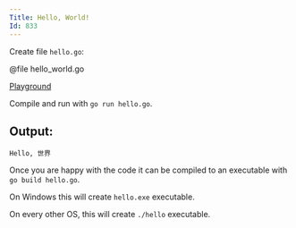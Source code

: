 ```yaml
---
Title: Hello, World!
Id: 833
---
```

Create file `hello.go`:

@file hello_world.go

[Playground](https://play.golang.org/p/I3l_5RKJts)

Compile and run with `go run hello.go`.

## Output:

```text
Hello, 世界
```

Once you are happy with the code it can be compiled to an executable with `go build hello.go`.

On Windows this will create `hello.exe` executable.

On every other OS, this will create `./hello` executable.
